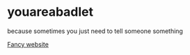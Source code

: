# youareabadlet
because sometimes you just need to tell someone something

[Fancy website](http://youareabadlet.com)
